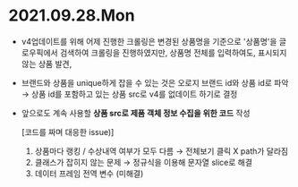 # 2021.09.28.Mon

- v4업데이트를 위해 어제 진행한 크롤링은 변경된 상품명을 기준으로 '상품명'을 글로우픽에서 검색하여 크롤링을 진행하였지만, 상품명 전체를 입력하여도, 표시되지 않는 상품 발견,

- 브랜드와 상품을 unique하게 잡을 수 있는 것은 오로지 브랜드 id와 상품 id로 파악 → 상품 id를 포함하고 있는 상품 src로 v4를 없데이트 하기로 결정

- 앞으로도 계속 사용할 **상품 src로 제품 객체 정보 수집을 위한 코드** 작성

  [코드를 짜며 대응한 issue)]

  1. 상품마다 랭킹 /  수상내역 여부가 모두 다름 → 전체보기 클릭 X path가 달라짐
  2. 클래스가 잡히지 않는 문제 → 정규식을 이용해 문자열 slice로 해결
  3. 데이터 프레임 전역 변수 (미해결)





